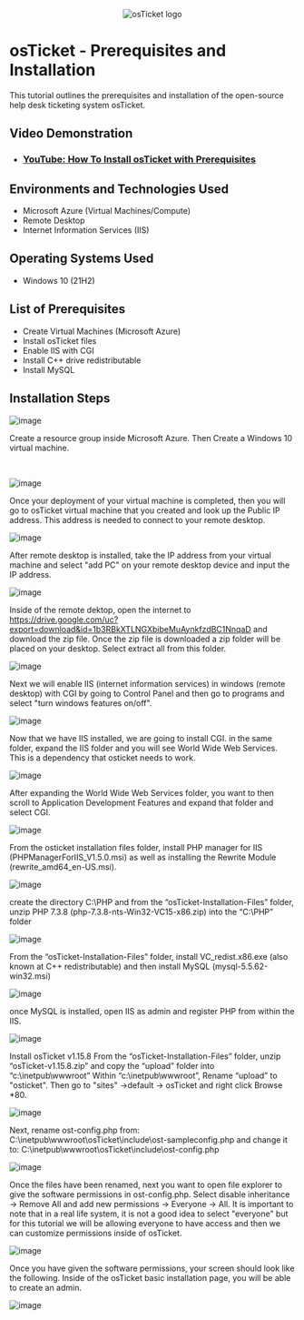 
<p align="center">
<img src="https://i.imgur.com/Clzj7Xs.png" alt="osTicket logo"/>
</p>

<h1>osTicket - Prerequisites and Installation</h1>
This tutorial outlines the prerequisites and installation of the open-source help desk ticketing system osTicket.<br />


<h2>Video Demonstration</h2>

- ### [YouTube: How To Install osTicket with Prerequisites](https://youtu.be/LOzmM5ZjKi0?si=STw6QM9ySkw-jWcs)

<h2>Environments and Technologies Used</h2>

- Microsoft Azure (Virtual Machines/Compute)
- Remote Desktop
- Internet Information Services (IIS)

<h2>Operating Systems Used </h2>

- Windows 10</b> (21H2)

<h2>List of Prerequisites</h2>

- Create Virtual Machines (Microsoft Azure)
- Install osTicket files
- Enable IIS with CGI
- Install C++ drive redistributable
- Install MySQL
  

<h2>Installation Steps</h2>

![image](https://github.com/user-attachments/assets/85c14ac0-30cf-411d-be98-e780269d8f9f)


>>
</p>
<p>
Create a resource group inside Microsoft Azure. Then Create a Windows 10 virtual machine.
</p>
<br />

![image](https://github.com/user-attachments/assets/e869aefe-c354-4808-a04c-2ca9984754c3)

Once your deployment of your virtual machine is completed, then you will go to osTicket virtual machine that you created and look up the Public IP address. This address is needed to connect to your remote desktop.

![image](https://github.com/user-attachments/assets/922a0b74-2270-4840-bf7a-24f4b18e69a1)

After remote desktop is installed, take the IP address from your virtual machine and select "add PC" on your remote desktop device and input the IP address.

![image](https://github.com/user-attachments/assets/9688de5b-75b5-44ad-bc8d-8a5d2007b655)



Inside of the remote dektop, open the internet to https://drive.google.com/uc?export=download&id=1b3RBkXTLNGXbibeMuAynkfzdBC1NnqaD and download the zip file. Once the zip file is downloaded a zip folder will be placed on your desktop. Select extract all from this folder.

![image](https://github.com/user-attachments/assets/301b48b1-45de-4f70-8da9-1c93a3ce639b)

Next we will enable IIS (internet information services) in windows (remote desktop) with CGI by going to Control Panel and then go to programs and select "turn windows features on/off".

![image](https://github.com/user-attachments/assets/ef7d8a6a-d401-400f-b6d8-27d274b82f52)

Now that we have IIS installed, we are going to install CGI. in the same folder, expand the IIS folder and you will see World Wide Web Services. This is a dependency that osticket needs to work.

![image](https://github.com/user-attachments/assets/d36f960e-4a68-4ca0-9596-f83a1547a0fc)

After expanding the World Wide Web Services folder, you want to then scroll to Application Development Features and expand that folder and select CGI.

![image](https://github.com/user-attachments/assets/560061f8-9459-40a7-9e2d-7ab7ab2929a5)


From the osticket installation files folder, install PHP manager for IIS (PHPManagerForIIS_V1.5.0.msi) as well as installing the Rewrite Module (rewrite_amd64_en-US.msi).

![image](https://github.com/user-attachments/assets/35a3e803-bea6-4150-bda6-0380c691e14c)


create the directory C:\PHP and from the “osTicket-Installation-Files” folder, unzip PHP 7.3.8 (php-7.3.8-nts-Win32-VC15-x86.zip) into the “C:\PHP” folder

![image](https://github.com/user-attachments/assets/649173f9-1613-4c5f-9ec5-a0b65eef1ef8)


From the “osTicket-Installation-Files” folder, install VC_redist.x86.exe (also known at C++ redistributable) and then install MySQL (mysql-5.5.62-win32.msi)

![image](https://github.com/user-attachments/assets/5561a1d6-c006-41ad-aa1d-4f61c2ffbe78)

once MySQL is installed, open IIS as admin and register PHP from within the IIS.

![image](https://github.com/user-attachments/assets/070b7e2e-706a-42e7-ab22-168f93396636)

Install osTicket v1.15.8
From the “osTicket-Installation-Files” folder, unzip “osTicket-v1.15.8.zip” and copy the “upload” folder into “c:\inetpub\wwwroot”
Within “c:\inetpub\wwwroot”, Rename “upload” to "osticket". Then go to "sites" ->default -> osTicket and right click Browse *80.


![image](https://github.com/user-attachments/assets/fd032aa6-8e98-4370-b803-4af74800c2f0)




Next, rename ost-config.php from: C:\inetpub\wwwroot\osTicket\include\ost-sampleconfig.php and change it to: C:\inetpub\wwwroot\osTicket\include\ost-config.php



![image](https://github.com/user-attachments/assets/755df1db-1044-4af3-80b0-816b4ab00a79)

Once the files have been renamed, next you want to open file explorer to give the software permissions in ost-config.php. Select disable inheritance -> Remove All and add 
new permissions -> Everyone -> All. It is important to note that in a real life system, it is not a good idea to select "everyone" but for this tutorial we will be allowing everyone to have access and then we can customize permissions inside of osTicket.

![image](https://github.com/user-attachments/assets/86dc1a36-9489-47c0-861f-563b1bb82fb2)

Once you have given the software permissions, your screen should look like the following. Inside of the osTicket basic installation page, you will be able to create an admin.

![image](https://github.com/user-attachments/assets/e7752b5e-5345-446f-8284-2234253d9b32)








